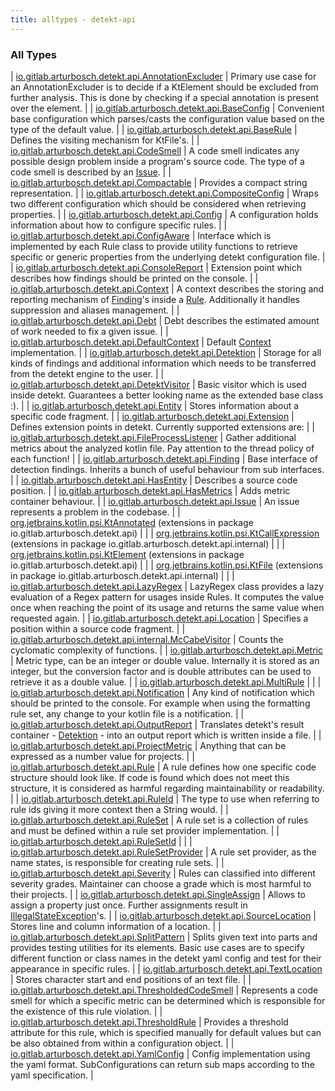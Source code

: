 ```yaml
---
title: alltypes - detekt-api
---
```


### All Types

| [io.gitlab.arturbosch.detekt.api.AnnotationExcluder](../io.gitlab.arturbosch.detekt.api/-annotation-excluder/index.html) | Primary use case for an AnnotationExcluder is to decide if a KtElement should be excluded from further analysis. This is done by checking if a special annotation is present over the element. |
| [io.gitlab.arturbosch.detekt.api.BaseConfig](../io.gitlab.arturbosch.detekt.api/-base-config/index.html) | Convenient base configuration which parses/casts the configuration value based on the type of the default value. |
| [io.gitlab.arturbosch.detekt.api.BaseRule](../io.gitlab.arturbosch.detekt.api/-base-rule/index.html) | Defines the visiting mechanism for KtFile's. |
| [io.gitlab.arturbosch.detekt.api.CodeSmell](../io.gitlab.arturbosch.detekt.api/-code-smell/index.html) | A code smell indicates any possible design problem inside a program's source code. The type of a code smell is described by an [Issue](../io.gitlab.arturbosch.detekt.api/-issue/index.html). |
| [io.gitlab.arturbosch.detekt.api.Compactable](../io.gitlab.arturbosch.detekt.api/-compactable/index.html) | Provides a compact string representation. |
| [io.gitlab.arturbosch.detekt.api.CompositeConfig](../io.gitlab.arturbosch.detekt.api/-composite-config/index.html) | Wraps two different configuration which should be considered when retrieving properties. |
| [io.gitlab.arturbosch.detekt.api.Config](../io.gitlab.arturbosch.detekt.api/-config/index.html) | A configuration holds information about how to configure specific rules. |
| [io.gitlab.arturbosch.detekt.api.ConfigAware](../io.gitlab.arturbosch.detekt.api/-config-aware/index.html) | Interface which is implemented by each Rule class to provide utility functions to retrieve specific or generic properties from the underlying detekt configuration file. |
| [io.gitlab.arturbosch.detekt.api.ConsoleReport](../io.gitlab.arturbosch.detekt.api/-console-report/index.html) | Extension point which describes how findings should be printed on the console. |
| [io.gitlab.arturbosch.detekt.api.Context](../io.gitlab.arturbosch.detekt.api/-context/index.html) | A context describes the storing and reporting mechanism of [Finding](../io.gitlab.arturbosch.detekt.api/-finding/index.html)'s inside a [Rule](../io.gitlab.arturbosch.detekt.api/-rule/index.html). Additionally it handles suppression and aliases management. |
| [io.gitlab.arturbosch.detekt.api.Debt](../io.gitlab.arturbosch.detekt.api/-debt/index.html) | Debt describes the estimated amount of work needed to fix a given issue. |
| [io.gitlab.arturbosch.detekt.api.DefaultContext](../io.gitlab.arturbosch.detekt.api/-default-context/index.html) | Default [Context](../io.gitlab.arturbosch.detekt.api/-context/index.html) implementation. |
| [io.gitlab.arturbosch.detekt.api.Detektion](../io.gitlab.arturbosch.detekt.api/-detektion/index.html) | Storage for all kinds of findings and additional information which needs to be transferred from the detekt engine to the user. |
| [io.gitlab.arturbosch.detekt.api.DetektVisitor](../io.gitlab.arturbosch.detekt.api/-detekt-visitor/index.html) | Basic visitor which is used inside detekt. Guarantees a better looking name as the extended base class :). |
| [io.gitlab.arturbosch.detekt.api.Entity](../io.gitlab.arturbosch.detekt.api/-entity/index.html) | Stores information about a specific code fragment. |
| [io.gitlab.arturbosch.detekt.api.Extension](../io.gitlab.arturbosch.detekt.api/-extension/index.html) | Defines extension points in detekt. Currently supported extensions are: |
| [io.gitlab.arturbosch.detekt.api.FileProcessListener](../io.gitlab.arturbosch.detekt.api/-file-process-listener/index.html) | Gather additional metrics about the analyzed kotlin file. Pay attention to the thread policy of each function! |
| [io.gitlab.arturbosch.detekt.api.Finding](../io.gitlab.arturbosch.detekt.api/-finding/index.html) | Base interface of detection findings. Inherits a bunch of useful behaviour from sub interfaces. |
| [io.gitlab.arturbosch.detekt.api.HasEntity](../io.gitlab.arturbosch.detekt.api/-has-entity/index.html) | Describes a source code position. |
| [io.gitlab.arturbosch.detekt.api.HasMetrics](../io.gitlab.arturbosch.detekt.api/-has-metrics/index.html) | Adds metric container behaviour. |
| [io.gitlab.arturbosch.detekt.api.Issue](../io.gitlab.arturbosch.detekt.api/-issue/index.html) | An issue represents a problem in the codebase. |
| [org.jetbrains.kotlin.psi.KtAnnotated](../io.gitlab.arturbosch.detekt.api/org.jetbrains.kotlin.psi.-kt-annotated/index.html) (extensions in package io.gitlab.arturbosch.detekt.api) |  |
| [org.jetbrains.kotlin.psi.KtCallExpression](../io.gitlab.arturbosch.detekt.api.internal/org.jetbrains.kotlin.psi.-kt-call-expression/index.html) (extensions in package io.gitlab.arturbosch.detekt.api.internal) |  |
| [org.jetbrains.kotlin.psi.KtElement](../io.gitlab.arturbosch.detekt.api/org.jetbrains.kotlin.psi.-kt-element/index.html) (extensions in package io.gitlab.arturbosch.detekt.api) |  |
| [org.jetbrains.kotlin.psi.KtFile](../io.gitlab.arturbosch.detekt.api.internal/org.jetbrains.kotlin.psi.-kt-file/index.html) (extensions in package io.gitlab.arturbosch.detekt.api.internal) |  |
| [io.gitlab.arturbosch.detekt.api.LazyRegex](../io.gitlab.arturbosch.detekt.api/-lazy-regex/index.html) | LazyRegex class provides a lazy evaluation of a Regex pattern for usages inside Rules. It computes the value once when reaching the point of its usage and returns the same value when requested again. |
| [io.gitlab.arturbosch.detekt.api.Location](../io.gitlab.arturbosch.detekt.api/-location/index.html) | Specifies a position within a source code fragment. |
| [io.gitlab.arturbosch.detekt.api.internal.McCabeVisitor](../io.gitlab.arturbosch.detekt.api.internal/-mc-cabe-visitor/index.html) | Counts the cyclomatic complexity of functions. |
| [io.gitlab.arturbosch.detekt.api.Metric](../io.gitlab.arturbosch.detekt.api/-metric/index.html) | Metric type, can be an integer or double value. Internally it is stored as an integer, but the conversion factor and is double attributes can be used to retrieve it as a double value. |
| [io.gitlab.arturbosch.detekt.api.MultiRule](../io.gitlab.arturbosch.detekt.api/-multi-rule/index.html) |  |
| [io.gitlab.arturbosch.detekt.api.Notification](../io.gitlab.arturbosch.detekt.api/-notification/index.html) | Any kind of notification which should be printed to the console. For example when using the formatting rule set, any change to your kotlin file is a notification. |
| [io.gitlab.arturbosch.detekt.api.OutputReport](../io.gitlab.arturbosch.detekt.api/-output-report/index.html) | Translates detekt's result container - [Detektion](../io.gitlab.arturbosch.detekt.api/-detektion/index.html) - into an output report which is written inside a file. |
| [io.gitlab.arturbosch.detekt.api.ProjectMetric](../io.gitlab.arturbosch.detekt.api/-project-metric/index.html) | Anything that can be expressed as a number value for projects. |
| [io.gitlab.arturbosch.detekt.api.Rule](../io.gitlab.arturbosch.detekt.api/-rule/index.html) | A rule defines how one specific code structure should look like. If code is found which does not meet this structure, it is considered as harmful regarding maintainability or readability. |
| [io.gitlab.arturbosch.detekt.api.RuleId](../io.gitlab.arturbosch.detekt.api/-rule-id.html) | The type to use when referring to rule ids giving it more context then a String would. |
| [io.gitlab.arturbosch.detekt.api.RuleSet](../io.gitlab.arturbosch.detekt.api/-rule-set/index.html) | A rule set is a collection of rules and must be defined within a rule set provider implementation. |
| [io.gitlab.arturbosch.detekt.api.RuleSetId](../io.gitlab.arturbosch.detekt.api/-rule-set-id.html) |  |
| [io.gitlab.arturbosch.detekt.api.RuleSetProvider](../io.gitlab.arturbosch.detekt.api/-rule-set-provider/index.html) | A rule set provider, as the name states, is responsible for creating rule sets. |
| [io.gitlab.arturbosch.detekt.api.Severity](../io.gitlab.arturbosch.detekt.api/-severity/index.html) | Rules can classified into different severity grades. Maintainer can choose a grade which is most harmful to their projects. |
| [io.gitlab.arturbosch.detekt.api.SingleAssign](../io.gitlab.arturbosch.detekt.api/-single-assign/index.html) | Allows to assign a property just once. Further assignments result in [IllegalStateException](https://kotlinlang.org/api/latest/jvm/stdlib/kotlin/-illegal-state-exception/index.html)'s. |
| [io.gitlab.arturbosch.detekt.api.SourceLocation](../io.gitlab.arturbosch.detekt.api/-source-location/index.html) | Stores line and column information of a location. |
| [io.gitlab.arturbosch.detekt.api.SplitPattern](../io.gitlab.arturbosch.detekt.api/-split-pattern/index.html) | Splits given text into parts and provides testing utilities for its elements. Basic use cases are to specify different function or class names in the detekt yaml config and test for their appearance in specific rules. |
| [io.gitlab.arturbosch.detekt.api.TextLocation](../io.gitlab.arturbosch.detekt.api/-text-location/index.html) | Stores character start and end positions of an text file. |
| [io.gitlab.arturbosch.detekt.api.ThresholdedCodeSmell](../io.gitlab.arturbosch.detekt.api/-thresholded-code-smell/index.html) | Represents a code smell for which a specific metric can be determined which is responsible for the existence of this rule violation. |
| [io.gitlab.arturbosch.detekt.api.ThresholdRule](../io.gitlab.arturbosch.detekt.api/-threshold-rule/index.html) | Provides a threshold attribute for this rule, which is specified manually for default values but can be also obtained from within a configuration object. |
| [io.gitlab.arturbosch.detekt.api.YamlConfig](../io.gitlab.arturbosch.detekt.api/-yaml-config/index.html) | Config implementation using the yaml format. SubConfigurations can return sub maps according to the yaml specification. |

